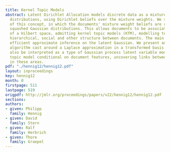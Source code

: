 ```yaml
---
title: Kernel Topic Models
abstract: Latent Dirichlet Allocation models discrete data as a mixture of discrete
  distributions, using Dirichlet beliefs over the mixture weights. We study a variation
  of this concept, in which the documents' mixture weight beliefs are replaced with
  squashed Gaussian distributions. This allows documents to be associated with elements
  of a Hilbert space, admitting kernel topic models (KTM), modelling temporal, spatial,
  hierarchical, social and other structure between documents. The main challenge is
  efficient approximate inference on the latent Gaussian. We present an approximate
  algorithm cast around a Laplace approximation in a transformed basis. The KTM can
  also be interpreted as a type of Gaussian process latent variable model, or as a
  topic model conditional on document features, uncovering links between earlier work
  in these areas.
pdf: "./hennig12/hennig12.pdf"
layout: inproceedings
key: hennig12
month: 0
firstpage: 511
lastpage: 519
origpdf: http://jmlr.org/proceedings/papers/v22/hennig12/hennig12.pdf
sections: 
authors:
- given: Philipp
  family: Hennig
- given: David
  family: Stern
- given: Ralf
  family: Herbrich
- given: Thore
  family: Graepel
---
```

